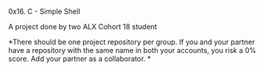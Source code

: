 0x16. C - Simple Shell

A project done by two ALX Cohort 18 student

*There should be one project repository per group. If you and your partner have a repository with the same name in both your accounts, you risk a 0% score. Add your partner as a collaborator. *
